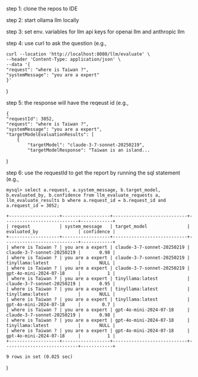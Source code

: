 step 1: clone the repos to IDE

step 2: start ollama llm locally

step 3: set env. variables for llm api keys for openai llm and anthropic llm

step 4: use curl to ask the question (e.g., 

    curl --location 'http://localhost:8080/llm/evaluate' \
    --header 'Content-Type: application/json' \
    --data '{
    "request": "where is Taiwan ?",
    "systemMessage": "you are a expert"
    }'

)

step 5: the response will have the reqeust id (e.g.,

    {
    "requestId": 3052,
    "request": "where is Taiwan ?",
    "systemMessage": "you are a expert",
    "targetModelEvaluationResults": [
        {
            "targetModel": "claude-3-7-sonnet-20250219",
            "targetModelResponse": "Taiwan is an island...

)

step 6: use the requestId to get the report by running the sql statement (e.g., 

    mysql> select a.request, a.system_message, b.target_model, b.evaluated_by, b.confidence from llm_evaluate_requests a, llm_evaluate_results b where a.request_id = b.request_id and a.request_id = 3052;

    +-------------------+------------------+----------------------------+----------------------------+------------+
    | request           | system_message   | target_model               | evaluated_by               | confidence |
    +-------------------+------------------+----------------------------+----------------------------+------------+
    | where is Taiwan ? | you are a expert | claude-3-7-sonnet-20250219 | claude-3-7-sonnet-20250219 |       0.98 |
    | where is Taiwan ? | you are a expert | claude-3-7-sonnet-20250219 | tinyllama:latest           |       NULL |
    | where is Taiwan ? | you are a expert | claude-3-7-sonnet-20250219 | gpt-4o-mini-2024-07-18     |          1 |
    | where is Taiwan ? | you are a expert | tinyllama:latest           | claude-3-7-sonnet-20250219 |       0.95 |
    | where is Taiwan ? | you are a expert | tinyllama:latest           | tinyllama:latest           |       NULL |
    | where is Taiwan ? | you are a expert | tinyllama:latest           | gpt-4o-mini-2024-07-18     |        0.7 |
    | where is Taiwan ? | you are a expert | gpt-4o-mini-2024-07-18     | claude-3-7-sonnet-20250219 |       0.98 |
    | where is Taiwan ? | you are a expert | gpt-4o-mini-2024-07-18     | tinyllama:latest           |       NULL |
    | where is Taiwan ? | you are a expert | gpt-4o-mini-2024-07-18     | gpt-4o-mini-2024-07-18     |          1 |
    +-------------------+------------------+----------------------------+----------------------------+------------+

    9 rows in set (0.025 sec)

)
